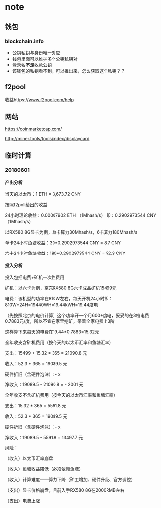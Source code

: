 # note

## 钱包

###  blockchain.info

- 公钥私钥与身份唯一对应
- 钱包里面可以维护多个公钥私钥对
- 登录名**不是**收款公钥
- 该钱包的私钥看不到，可以推出来，怎么获取这个私钥？？



## f2pool

收益https://www.f2pool.com/help



## 网站

https://coinmarketcap.com/

http://miner.tools/tools/index/displaycard

## 临时计算

### 20180601

#### 产出分析

当天的以太币：1 ETH = 3,673.72 CNY

按照f2poll给出的收益

24小时理论收益：0.00007902 ETH （1Mhash/s） 即：0.2902973544 CNY （1Mhash/s）



以RX580 8G显卡为例，单卡算力30Mhash/s，6卡算力180Mhash/s

单卡24小时鱼塘收益：30*0.2902973544 CNY = 8.7 CNY

六卡24小时鱼塘收益：180*0.2902973544 CNY = 52.3 CNY



#### 投入分析

投入包括电费+矿机一次性费用

矿机：以六卡为例，京东RX580 8G六卡成品矿机15499元

电费：该机型的功率在810W左右，每天开机24小时即：810W*24H=19440WH=19.44kWH=19.44度电

（先按照北京的电价计算）这个功率开一个月600+度电，妥妥的在3档电费0.7883元/度，所以不宜在家里挖矿，带着全家电费上3阶

这样算下来每天的电费在19.44*0.7883=15.32元



全年收支含矿机费用（按今天的以太币汇率和鱼塘汇率）

支出：15499 + 15.32 * 365 = 21090.8 元

收入：52.3 * 365 = 19089.5 元

硬件折旧（含硬件泡沫）：- x

净收入：19089.5 - 21090.8 = - 2001 元



全年收支不含矿机费用（按今天的以太币汇率和鱼塘汇率）

支出：15.32 * 365 = 5591.8 元

收入：52.3 * 365 = 19089.5 元

硬件折旧（含硬件泡沫）：- x

净收入：19089.5 - 5591.8 = 13497.7 元





风险：

（收入）以太币汇率崩盘

（收入）鱼塘收益降低（必须依赖鱼塘）

（收入）计算难度——算力下降（矿工增加、硬件升级、官方调控）

（支出）显卡价格崩盘，目前入手RX580 8G在2000RMB左右

（支出）电费上涨



